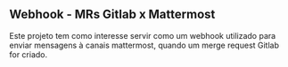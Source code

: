 ## Webhook - MRs Gitlab x Mattermost

Este projeto tem como interesse servir como um webhook utilizado para enviar mensagens à canais mattermost, quando um merge request Gitlab for criado.
